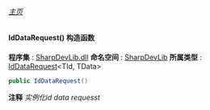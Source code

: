 ###### [主页](./Index.md "主页")
#### IdDataRequest() 构造函数
**程序集** : [SharpDevLib.dll](./SharpDevLib.assembly.md "SharpDevLib.dll")
**命名空间** : [SharpDevLib](./SharpDevLib.namespace.md "SharpDevLib")
**所属类型** : [IdDataRequest](./SharpDevLib.IdDataRequest.2.md "IdDataRequest")\<TId, TData\>
``` csharp
public IdDataRequest()
```
**注释**
*实例化id data requesst*

